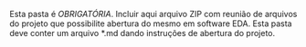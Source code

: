 Esta pasta é *OBRIGATÓRIA*. Incluir aqui arquivo ZIP com reunião de arquivos do projeto que possibilite abertura do mesmo em software EDA. Esta pasta deve conter um arquivo *.md dando instruções de abertura do projeto. 
